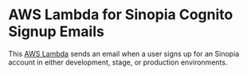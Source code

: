# AWS Lambda for Sinopia Cognito Signup Emails
This [AWS Lambda](https://aws.amazon.com/lambda/) sends an email when a user signs up 
for an Sinopia account in either development, stage, or production environments.
